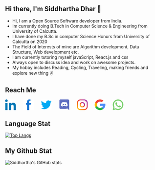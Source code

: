 
## Hi there, I'm Siddhartha Dhar :wave:
- Hi, I am a Open Source Software developer from India.
- Im currently doing B.Tech in Computer Science & Engineering from University of Calcutta.
- I have done my B.Sc in computer Science Honurs from University of Calcutta on 2020
- The Field of Interests of mine are Algorithm development, Data Structure, Web development etc.
- I am currently tutoring myself javaScript, React.js and css
- Always open to discuss idea and work on awesome projects.
- My hobby includes Reading, Cycling, Traveling, making friends and explore new thing :v:

## Reach Me

<a href="https://www.linkedin.com/in/siddcode99/" target="_blank">
<img src="Resource_Logo/linkedin.png", height="35" width="auto" alt="Linked_In"></img></a>
&nbsp;&nbsp;&nbsp;&nbsp;

<a href="https://www.facebook.com/siddhartha.dhar.754/" target="_blank">
<img src="Resource_Logo/facebook.png" height="35" width="auto" alt="Facebook"></img></a>
&nbsp;&nbsp;&nbsp;&nbsp;

<a href="https://twitter.com/sidd21thebuddha" target="_blank">
<img src="Resource_Logo/twitter.png" height="35" width="auto" alt="Twitter"></img></a>
&nbsp;&nbsp;&nbsp;&nbsp;

<a href="https://discord.com/users/791689205264547860" target="_blank">
<img src="Resource_Logo/discord.png" height="35" width="auto" alt="Discord"></img></a>
&nbsp;&nbsp;&nbsp;&nbsp;

<a href="https://www.instagram.com/siddhartha.dhar/" target="_blank">
<img src="Resource_Logo/instagram.png" height="35" width="auto" alt="Instagram"></img></a>
&nbsp;&nbsp;&nbsp;&nbsp;

<a href="mailto:siddharthadhar1999@gmail.com" target="_blank">
<img src="Resource_Logo/mail.png" height="35" width="auto" alt="Email"></img></a>
&nbsp;&nbsp;&nbsp;&nbsp;

<a href="https://wa.me/+919836257946" target="_blank">
<img src="Resource_Logo/whatsapp.png" height="35" width="auto" alt="Whatsapp"></img></a>

## Language Stat
[![Top Langs](https://github-readme-stats.vercel.app/api/top-langs/?username=Siddhartha-Dhar&layout=compact&theme=radical)](https://github.com/Siddhartha-Dhar/github-readme-stats)

## My Github Stat
![Siddhartha's GitHub stats](https://github-readme-stats.vercel.app/api?username=Siddhartha-Dhar&theme=radical)

<!---
Siddhartha1999/Siddhartha1999 is a ✨ special ✨ repository because its `README.md` (this file) appears on your GitHub profile.
You can click the Preview link to take a look at your changes.
--->
